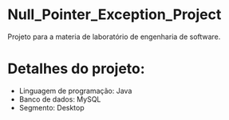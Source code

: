 # Null_Pointer_Exception_Project
Projeto para a materia de laboratório de engenharia de software.
# Detalhes do projeto: 
- Linguagem de programação: Java
- Banco de dados: MySQL
- Segmento: Desktop
